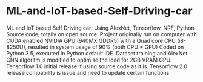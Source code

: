 # ML-and-IoT-based-Self-Driving-car
ML and IoT based Self Driving car; Using AlexNet, Tensorflow, NRF, Python Source code, totally on open source.
Project originally run on computer with CUDA enabled NVIDIA GPU (940MX GDDR5) with a Quad core CPU (i8-8250U), resulted in system usage of 90% (both CPU + GPU)
Coded on Python 3.5, executed in Python default IDE.
Dataset training and AlexNet CNN algoritm is modified to optimise the load for 2GB VRAM GPU.
Tensorflow 1.0 initial release if using source code as it is.
Tensorflow 2.0 release compability is issue and need to update certain functions
